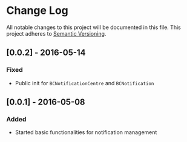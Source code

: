 # Change Log
All notable changes to this project will be documented in this file.
This project adheres to [Semantic Versioning](http://semver.org/).

## [0.0.2] - 2016-05-14
### Fixed
- Public init for `BCNotificationCentre` and `BCNotification`

## [0.0.1] - 2016-05-08
### Added
- Started basic functionalities for notification management
